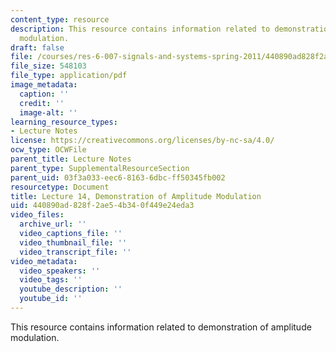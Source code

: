 ```yaml
---
content_type: resource
description: This resource contains information related to demonstration of amplitude
  modulation.
draft: false
file: /courses/res-6-007-signals-and-systems-spring-2011/440890ad828f2ae54b340f449e24eda3_MITRES_6_007S11_lec14.pdf
file_size: 548103
file_type: application/pdf
image_metadata:
  caption: ''
  credit: ''
  image-alt: ''
learning_resource_types:
- Lecture Notes
license: https://creativecommons.org/licenses/by-nc-sa/4.0/
ocw_type: OCWFile
parent_title: Lecture Notes
parent_type: SupplementalResourceSection
parent_uid: 03f3a033-eec6-8163-6dbc-ff50345fb002
resourcetype: Document
title: Lecture 14, Demonstration of Amplitude Modulation
uid: 440890ad-828f-2ae5-4b34-0f449e24eda3
video_files:
  archive_url: ''
  video_captions_file: ''
  video_thumbnail_file: ''
  video_transcript_file: ''
video_metadata:
  video_speakers: ''
  video_tags: ''
  youtube_description: ''
  youtube_id: ''
---
```

This resource contains information related to demonstration of amplitude modulation.